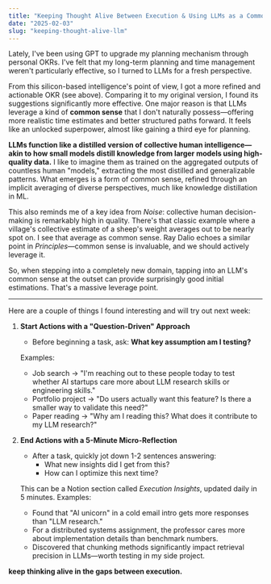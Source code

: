 ```yaml
---
title: "Keeping Thought Alive Between Execution & Using LLMs as a Common Sense Powerhouse"
date: "2025-02-03"
slug: "keeping-thought-alive-llm"
---
```


Lately, I've been using GPT to upgrade my planning mechanism through personal OKRs. I've felt that my long-term planning and time management weren't particularly effective, so I turned to LLMs for a fresh perspective.  

From this silicon-based intelligence's point of view, I got a more refined and actionable OKR (see above). Comparing it to my original version, I found its suggestions significantly more effective. One major reason is that LLMs leverage a kind of **common sense** that I don't naturally possess—offering more realistic time estimates and better structured paths forward. It feels like an unlocked superpower, almost like gaining a third eye for planning.  

**LLMs function like a distilled version of collective human intelligence—akin to how small models distill knowledge from larger models using high-quality data.** I like to imagine them as trained on the aggregated outputs of countless human "models," extracting the most distilled and generalizable patterns. What emerges is a form of common sense, refined through an implicit averaging of diverse perspectives, much like knowledge distillation in ML.

This also reminds me of a key idea from *Noise*: collective human decision-making is remarkably high in quality. There's that classic example where a village's collective estimate of a sheep's weight averages out to be nearly spot on. I see that average as common sense. Ray Dalio echoes a similar point in *Principles*—common sense is invaluable, and we should actively leverage it.  

So, when stepping into a completely new domain, tapping into an LLM's common sense at the outset can provide surprisingly good initial estimations. That's a massive leverage point.  

---

Here are a couple of things I found interesting and will try out next week:  

1. **Start Actions with a "Question-Driven" Approach**  
   - Before beginning a task, ask: **What key assumption am I testing?**  

   Examples:  
   - Job search → "I'm reaching out to these people today to test whether AI startups care more about LLM research skills or engineering skills."  
   - Portfolio project → "Do users actually want this feature? Is there a smaller way to validate this need?"  
   - Paper reading → "Why am I reading this? What does it contribute to my LLM research?"  

2. **End Actions with a 5-Minute Micro-Reflection**  
   - After a task, quickly jot down 1-2 sentences answering:  
     - What new insights did I get from this?  
     - How can I optimize this next time?  

   This can be a Notion section called *Execution Insights*, updated daily in 5 minutes. Examples:  
   - Found that "AI unicorn" in a cold email intro gets more responses than "LLM research."  
   - For a distributed systems assignment, the professor cares more about implementation details than benchmark numbers.  
   - Discovered that chunking methods significantly impact retrieval precision in LLMs—worth testing in my side project.  

**keep thinking alive in the gaps between execution.** 